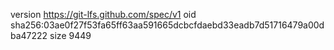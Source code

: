 version https://git-lfs.github.com/spec/v1
oid sha256:03ae0f27f53fa65ff63aa591665dcbcfdaebd33eadb7d51716479a00dba47222
size 9449
